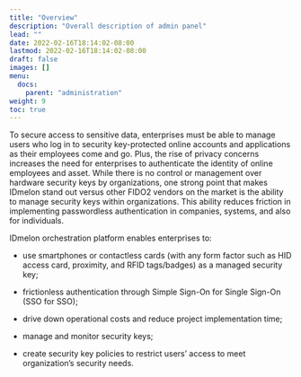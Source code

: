 ```yaml
---
title: "Overview"
description: "Overall description of admin panel"
lead: ""
date: 2022-02-16T18:14:02-08:00
lastmod: 2022-02-16T18:14:02-08:00
draft: false
images: []
menu:
  docs:
    parent: "administration"
weight: 9
toc: true
---
```


To secure access to sensitive data, enterprises must be able to manage users who log in to security key-protected online accounts and applications as their employees come and go. Plus, the rise of privacy concerns increases the need for enterprises to authenticate the identity of online employees and asset. While there is no control or management over hardware security keys by organizations, one strong point that makes IDmelon stand out versus other FIDO2 vendors on the market is the ability to manage security keys within organizations. This ability reduces friction in implementing passwordless authentication in companies, systems, and also for individuals.

IDmelon orchestration platform enables enterprises to:

- use smartphones or contactless cards (with any form factor such as HID access card, proximity, and RFID tags/badges) as a managed security key;

- frictionless authentication through Simple Sign-On for Single Sign-On (SSO for SSO);

- drive down operational costs and reduce project implementation time;

- manage and monitor security keys;

- create security key policies to restrict users’ access to meet organization’s security needs.
